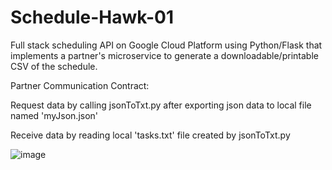 # Schedule-Hawk-01
Full stack scheduling API on Google Cloud Platform using Python/Flask that implements a partner's microservice to generate a downloadable/printable 
CSV of the schedule.

Partner Communication Contract:

Request data by calling jsonToTxt.py after exporting json data to local file named 'myJson.json'

Receive data by reading local 'tasks.txt' file created by jsonToTxt.py


![image](https://user-images.githubusercontent.com/59400213/180667332-f6654a71-b9b4-44db-abfe-63e75131147d.png)

